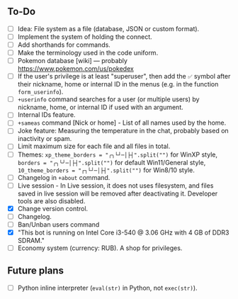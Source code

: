 ## To-Do
- [ ] Idea: File system as a file (database, JSON or custom format).
- [ ] Implement the system of holding the connect.
- [ ] Add shorthands for commands.
- [ ] Make the terminology used in the code uniform.
- [ ] Pokemon database [wiki] — probably https://www.pokemon.com/us/pokedex
- [ ] If the user's privilege is at least "superuser", then add the `✅` symbol after their nickname, home or internal ID in the menus (e.g. in the function `form_userinfo`).
- [ ] `+userinfo` command searches for a user (or multiple users) by nickname, home, or internal ID if used with an argument.
- [ ] Internal IDs feature.
- [ ] `+sameas` command [Nick or home] - List of all names used by the home.
- [ ] Joke feature: Measuring the temperature in the chat, probably based on inactivity or spam.
- [ ] Limit maximum size for each file and all files in total.
- [ ] Themes: `xp_theme_borders = "╭╮└┘─│├┤".split("")` for WinXP style, `borders = "╭╮╰╯─│├┤".split("")` for default Win11/General style, `10_theme_borders = "┌┐└┘─│├┤".split("")` for Win8/10 style.
- [ ] Changelog in `+about` command.
- [ ] Live session - In Live session, it does not uses filesystem, and files saved in live session will be removed after deactivating it. Developer tools are also disabled.
- [X] Change version control.
- [ ] Changelog.
- [ ] Ban/Unban users command
- [X] "This bot is running on Intel Core i3-540 @ 3.06 GHz with 4 GB of DDR3 SDRAM."
- [ ] Economy system (currency: RUB). A shop for privileges.

## Future plans
- [ ] Python inline interpreter (`eval(str)` in Python, not `exec(str)`).
